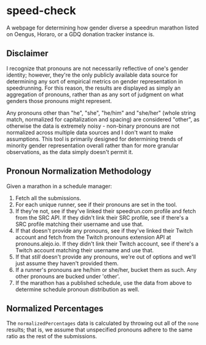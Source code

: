 # speed-check

A webpage for determining how gender diverse a speedrun marathon listed on Oengus, Horaro, or a GDQ donation tracker instance is.

## Disclaimer
I recognize that pronouns are not necessarily reflective of one's gender identity; however, they're the only
publicly available data source for determining any sort of empirical metrics on gender representation in
speedrunning. For this reason, the results are displayed as simply an aggregation of pronouns, rather than 
as any sort of judgment on what genders those pronouns might represent.

Any pronouns other than "he", "she", "he/him" and "she/her" (whole string match, normalized for capitalization and spacing) are considered "other", as otherwise the data is extremely noisy - non-binary pronouns are not normalized across multiple data sources and I don't want to make assumptions. This
tool is primarily designed for determining trends of minority gender representation overall rather than for
more granular observations, as the data simply doesn't permit it.

## Pronoun Normalization Methodology
Given a marathon in a schedule manager:
1. Fetch all the submissions.
2. For each unique runner, see if their pronouns are set in the tool.
3. If they're not, see if they've linked their speedrun.com profile and fetch from the SRC API. If they didn't link their SRC profile, see if there's a SRC profile matching their username and use that.
4. If that doesn't provide any pronouns, see if they've linked their Twitch account and fetch from the Twitch pronouns extension API at pronouns.alejo.io. If they didn't link their Twitch account, see if there's a Twitch account matching their username and use that.
5. If that _still_ doesn't provide any pronouns, we're out of options and we'll just assume they haven't provided them.
6. If a runner's pronouns are he/him or she/her, bucket them as such. Any other pronouns are bucked under 'other'.
7. If the marathon has a published schedule, use the data from above to determine schedule pronoun distribution as well.

## Normalized Percentages
The `normalizedPercentages` data is calculated by throwing out all of the `none` results; that is, we assume that unspecified pronouns adhere to the same ratio as the rest of the submissions.
